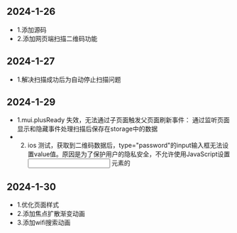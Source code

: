 ## 2024-1-26

* 1.添加源码
* 2.添加网页端扫描二维码功能

## 2024-1-27

* 1.解决扫描成功后为自动停止扫描问题

## 2024-1-29

* 1.mui.plusReady 失效，无法通过子页面触发父页面刷新事件： 通过监听页面显示和隐藏事件处理扫描后保存在storage中的数据
* 2. ios 测试，获取到二维码数据后，type="password"的input输入框无法设置value值。原因是为了保护用户的隐私安全，不允许使用JavaScript设置 <input type="password"> 元素的

## 2024-1-30

* 1.优化页面样式
* 2.添加焦点扩散渐变动画
* 3.添加wifi搜索动画
